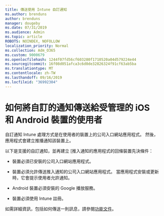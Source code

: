 ```yaml
---
title: 傳送使用 Intune 自訂通知
ms.author: brenduns
author: brenduns
manager: dougeby
ms.date: 07/31/2019
ms.audience: Admin
ms.topic: article
ROBOTS: NOINDEX, NOFOLLOW
localization_priority: Normal
ms.collection: Adm_O365
ms.custom: 9000679
ms.openlocfilehash: 1244f07fd56cf603280f1710520a04d579224e44
ms.sourcegitcommit: 16f08d051afca3c6d0de32826324f91cf63ab5ba
ms.translationtype: MT
ms.contentlocale: zh-TW
ms.lasthandoff: 09/16/2019
ms.locfileid: "36992304"
---
```

# <a name="how-to-send-custom-notifications-to-the-users-of-managed-ios-and-android-devices"></a>如何將自訂的通知傳送給受管理的 iOS 和 Android 裝置的使用者

自訂通知 Intune 處理方式是在使用者的裝置上的公司入口網站應用程式。 然後，應用程式會建立推播通知該裝置上。

以下是支援的自訂通知，並再建立 [推入通知的應用程式的回條裝置先決條件：

- 裝置必須已安裝的公司入口網站應用程式。  

- 裝置必須允許傳送推入通知的公司入口網站應用程式。 當應用程式安裝或更新時，它會提示使用者允許通知。

- Android 裝置必須安裝的 Google 播放服務。

- 裝置必須使用 Intune 註冊。

如需詳細資訊，包括如何傳送一則訊息，請參閱[功能文件](https://docs.microsoft.com/intune/custom-notifications)。
